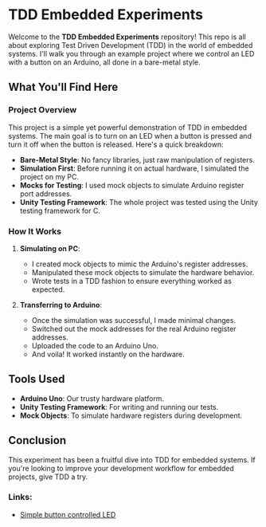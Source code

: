 # TDD Embedded Experiments

Welcome to the **TDD Embedded Experiments** repository! This repo is all about exploring Test Driven Development (TDD) in the world of embedded systems. I'll walk you through an example project where we control an LED with a button on an Arduino, all done in a bare-metal style.

## What You'll Find Here

### Project Overview

This project is a simple yet powerful demonstration of TDD in embedded systems. The main goal is to turn on an LED when a button is pressed and turn it off when the button is released. Here's a quick breakdown:

- **Bare-Metal Style**: No fancy libraries, just raw manipulation of registers.
- **Simulation First**: Before running it on actual hardware, I simulated the project on my PC.
- **Mocks for Testing**: I used mock objects to simulate Arduino register port addresses.
- **Unity Testing Framework**: The whole project was tested using the Unity testing framework for C.

### How It Works

1. **Simulating on PC**:

   - I created mock objects to mimic the Arduino's register addresses.
   - Manipulated these mock objects to simulate the hardware behavior.
   - Wrote tests in a TDD fashion to ensure everything worked as expected.

2. **Transferring to Arduino**:

   - Once the simulation was successful, I made minimal changes.
   - Switched out the mock addresses for the real Arduino register addresses.
   - Uploaded the code to an Arduino Uno.
   - And voila! It worked instantly on the hardware.

## Tools Used

- **Arduino Uno**: Our trusty hardware platform.
- **Unity Testing Framework**: For writing and running our tests.
- **Mock Objects**: To simulate hardware registers during development.

## Conclusion

This experiment has been a fruitful dive into TDD for embedded systems. If you're looking to improve your development workflow for embedded projects, give TDD a try.

### Links: 
- <a href="https://wokwi.com/projects/420336572513593345">Simple button controlled LED</a>

